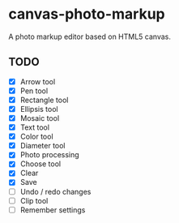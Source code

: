 # canvas-photo-markup
 
A photo markup editor based on HTML5 canvas.


## TODO

+ [x] Arrow tool
+ [x] Pen tool
+ [x] Rectangle tool
+ [x] Ellipsis tool
+ [x] Mosaic tool
+ [x] Text tool
+ [x] Color tool
+ [x] Diameter tool
+ [x] Photo processing
+ [x] Choose tool
+ [x] Clear
+ [x] Save
+ [ ] Undo / redo changes
+ [ ] Clip tool
+ [ ] Remember settings